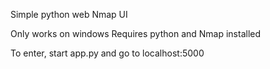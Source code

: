Simple python web Nmap UI

Only works on windows
Requires python and Nmap installed

To enter, start app.py and go to localhost:5000
